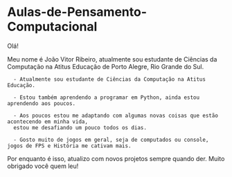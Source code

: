 # Aulas-de-Pensamento-Computacional

Olá! 

Meu nome é João Vitor Ribeiro, atualmente sou estudante de Ciências da Computação na Atitus Educação de Porto Alegre, Rio Grande do Sul.

      - Atualmente sou estudante de Ciências da Computação na Atitus Educação.
      
      - Estou também aprendendo a programar em Python, ainda estou aprendendo aos poucos.

      - Aos poucos estou me adaptando com algumas novas coisas que estão acontecendo em minha vida,
      estou me desafiando um pouco todos os dias.

      - Gosto muito de jogos em geral, seja de computados ou console, jogos de FPS e História me cativam mais.

Por enquanto é isso, atualizo com novos projetos sempre quando der. Muito obrigado você quem leu!
